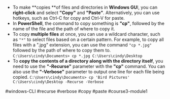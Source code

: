 -   To make **copies **of files and directories in **Windows GU**I, you can **right-click** and select **"Copy"** and **"Paste"**. Alternatively, you can use hotkeys, such as Ctrl-C for copy and Ctrl-V for paste.
-   In **PowerShell**, the command to copy something is **"cp"**, followed by the name of the file and the path of where to copy it.
-   To copy **multiple files** at once, you can use a wildcard character, such as `"*"` to select files based on a certain pattern. For example, to copy all files with a ".jpg" extension, you can use the command `"cp *.jpg"` followed by the path of where to copy them to.
	`C:\Users\cindy\Documents> cp *.jpg C:\Users\cindy\Desktop`
-   To **copy the contents of a directory along with the directory itself**, you need to use the **"-Recurse"** parameter with the **"cp"** command. You can also use the **"-Verbose"** parameter to output one line for each file being copied. 
	`C:\Users\cindy\Documents> cp 'Bird Pictures' C:\Users\cindy\Desktop -Recurse -Verbose`

#windows-CLI #recurse #verbose #copy #paste #course3-module1 
